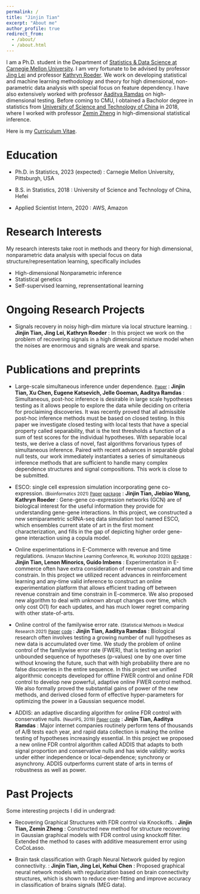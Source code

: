 ```yaml
---
permalink: /
title: "Jinjin Tian"
excerpt: "About me"
author_profile: true
redirect_from:
  - /about/
  - /about.html
---
```


I am a Ph.D. student in the Department of [Statistics & Data Science at Carnegie Mellon University](http://stat.cmu.edu). I am very fortunate to be advised by professor [Jing Lei](http://www.stat.cmu.edu/~jinglei/) and professor [Kathryn Roeder](http://www.stat.cmu.edu/~roeder/). We work on developing statistical and machine learning methodology and theory for high dimensional, non-parametric data analysis with special focus on feature dependency. I have also extensively worked with professor [Aaditya Ramdas](http://www.stat.cmu.edu/~aramdas/) on high-dimensional testing. Before coming to CMU, I obtained a Bacholor degree in statistics from [University of Science and Technology of China](http://en.ustc.edu.cn/) in 2018, where I worked with professor [Zemin Zheng](http://bs.ustc.edu.cn/english/Profile-302.html) in high-dimensional statistical inference.

Here is my [Curriculum Vitae](https://jinjint.github.io/files/cv.pdf).


Education
=======
* Ph.D. in Statistics, 2023 (expected)
: Carnegie Mellon University, Pittsburgh, USA

* B.S. in Statistics, 2018
: University of Science and Technology of China, Hefei

* Applied Scientist Intern, 2020
: AWS, Amazon


Research Interests
======
My research interests take root in methods and theory for high dimensional, nonparametric data analysis with special focus on data structure/representation learning, specifically includes

* High-dimensional Nonparametric inference
* Statistical genetics
* Self-supervised learning, reprensentational learning


Ongoing Research Projects
=======

* Signals recovery in noisy high-dim mixture via local structure learning. 
: **Jinjin Tian, Jing Lei, Kathryn Roeder**
: In this project we work on the problem of recovering signals in a high dimensional mixture model when the noises are enormous and signals are weak and sparse. <!-- We propose a statistics to capture local structure between a pair of features, which will only dominate iff the corresponding sample comes from a non-noise mixture component, in which the feature pairs are both relevant features.  
We have proved exact recovery of signals in a single non-noise mixture setting using a non-parametric estimation, under even impossible scenarios for canonical methods like sparse PCA. We are working on proofs for multiple non-noise mixture cases. -->


Publications and preprints
=======

* Large-scale simultaneous inference under dependence. <small>[Paper](https://arxiv.org/abs/2102.11253) </small>
: **Jinjin Tian, Xu Chen, Eugene Katsevich, Jelle Goeman, Aaditya Ramdas**
: Simultaneous, post-hoc inference is desirable in large scale hypotheses testing as it allows people to explore the data while deciding on criteria for proclaiming discoveries. It was recently proved that all admissible post-hoc inference methods must be based on closed testing. In this paper we investigate closed testing with local tests that have a special property called separability, that is the test thresholds a function of a sum of test scores for the individual hypotheses. With separable local tests, we derive a class of novel, fast algorithms forvarious types of simultaneous inference. Paired with recent advances in separable global null tests, our work immediately instantiates a series of simultaneous inference methods that are sufficient to handle many complex dependence structures and signal compositions. This work is close to be submitted.

* ESCO: single cell expression simulation incorporating gene co-expression. <small> (Bioinformatics 2021) [Paper](https://academic.oup.com/bioinformatics/advance-article/doi/10.1093/bioinformatics/btab116/6149079?guestAccessKey=64c91aa4-1d5e-42da-92df-678b1b08af79)  [package](https://github.com/JINJINT/ESCO)</small>
: **Jinjin Tian, Jiebiao Wang, Kathryn Roeder**
: Gene-gene co-expression networks (GCN) are of biological interest for the useful information they provide for understanding gene-gene interactions. In this project, we constructed a new semiparametric scRNA-seq data simulation tool named ESCO, which ensembles current state of art in the first moment characterization, and fills in the gap of depicting higher order gene-gene interaction using a copula model.


* Online experimentations in E-Commerce with revenue and time regulations. <small> (Amazon Machine Learning Conference, RL workshop 2020) [package](https://github.com/JINJINT/) </small>
: **Jinjin Tian, Lenon Minorics, Guido Imbens**
: Experimentation in E-commerce often have extra consideration of revenue constrain and time constrain. In this project we utilized recent advances in reinforcement learning and any-time valid inference to construct an online experimentation platform that allows efficient trading off between revenue constrain and time constrain in E-commerce. We also proposed new algorithm to deal with unknown abrupt changes over time, which only cost O(1) for each updates, and has much lower regret comparing with other state-of-arts.  


* Online control of the familywise error rate.                                                         <small>(Statistical Methods in Medical Research 2021) [Paper](https://journals.sagepub.com/eprint/AYRRKZX7XMTVHKCFYBJY/full) [code](https://github.com/JINJINT/onlineFWER) </small>
: **Jinjin Tian, Aaditya Ramdas**
: Biological research often involves testing a growing number of null hypotheses as new data is accumulated over time. We study the problem of online control of the familywise error rate (FWER), that is testing an apriori unbounded sequence of hypotheses (p-values) one by one over time without knowing the future, such that with high probability there are no false discoveries in the entire sequence. In this project we unified algorithmic concepts developed for offline FWER control and online FDR control to develop new powerful, adaptive online FWER control method. We also formally proved the substantial gains of power of the new methods, and derived closed form of effective hyper-parameters for optimizing the power in a Gaussian sequence model.


* ADDIS: an adaptive discarding algorithm for online FDR control with conservative nulls. <small>(NeurIPS, 2019) [Paper](https://papers.nips.cc/paper/9136-addis-an-adaptive-discarding-algorithm-for-online-fdr-control-with-conservative-nulls.pdf) [code](https://github.com/JINJINT/ADDIS)</small>
: **Jinjin Tian, Aaditya Ramdas**
: Major internet companies routinely perform tens of thousands of A/B tests each year, and rapid data collection is making the online testing of hypotheses increasingly essential. In this project we proposed a new online FDR control algorithm called ADDIS that adapts to both signal proportion and conservative nulls and has wide validity: works under either independence or local-dependence; synchrony or asynchrony. ADDIS outperforms current state of arts in terms of robustness as well as power. 


Past Projects
=======
Some interesting projects I did in undergrad:

* Recovering  Graphical Structures with FDR control via Knockoffs. 
: **Jinjin Tian, Zemin Zheng**
: Constructed new method for structure recovering in Gaussian graphical models with FDR control using knockoff filter. Extended the method to cases with additive measurement error using CoCoLasso.

* Brain task classification with Graph Neural Network guided by region connectivity.
: **Jinjin Tian, Jing Lei, Kehui Chen**
: Proposed graphical neural network models with regularization based on brain connectivity structures, which is shown to reduce over-fitting and improve accuracy in classification of  brains signals (MEG data).











